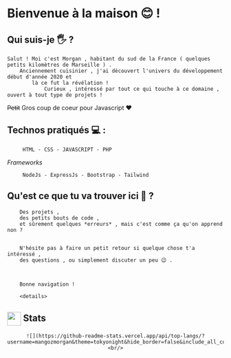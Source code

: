 

Bienvenue à la maison  😊 !
==========================


Qui suis-je 🖐 ?
-------------
    Salut ! Moi c'est Morgan , habitant du sud de la France ( quelques petits kilomètres de Marseille ) .
        Anciennement cuisinier , j'ai découvert l'univers du développement début d'année 2020 et 
            là ce fut la révélation !
                Curieux , intéressé par tout ce qui touche à ce domaine , ouvert à tout type de projets ! 
~~Petit~~ Gros coup de coeur pour Javascript ❤



Technos pratiqués 💻 :
----------------------
         HTML - CSS - JAVASCRIPT - PHP
         
   *Frameworks*
   
         NodeJs - ExpressJs - Bootstrap - Tailwind 
         
 

Qu'est ce que tu va trouver ici 🤔 ?
------------------------------------     
        Des projets ,
        des petits bouts de code , 
        et sûrement quelques *erreurs* , mais c'est comme ça qu'on apprend non ? 
        
        
        N'hésite pas à faire un petit retour si quelque chose t'a intéressé , 
        des questions , ou simplement discuter un peu 😉 .
        
        
        
        Bonne navigation !   

        <details>
  <summary><h2> <img align="center" src="https://github.com/[YourUsername]/[YourUsername]/blob/main/icons/stats.gif" width="32"/> Stats</h2></summary>
  <div align="center">
  
    ![](https://github-readme-stats.vercel.app/api/top-langs/?username=mangozmorgan&theme=tokyonight&hide_border=false&include_all_commits=true&count_private=false&layout=compact)<br/>
   
  </div>
</details>

